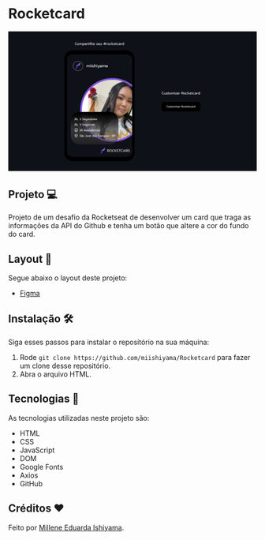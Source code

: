 # Rocketcard
![preview](./preview/Rocketcard.png)

## Projeto 💻
Projeto de um desafio da Rocketseat de desenvolver um card que traga as informações da API do Github e tenha um botão que altere a cor do fundo do card.

## Layout 🔖
Segue abaixo o layout deste projeto:
- [Figma]()

## Instalação 🛠
Siga esses passos para instalar o repositório na sua máquina:
1. Rode `git clone https://github.com/miishiyama/Rocketcard` para fazer um clone desse repositório.
2. Abra o arquivo HTML.

## Tecnologias 🚀
As tecnologias utilizadas neste projeto são:
- HTML
- CSS
- JavaScript
- DOM
- Google Fonts
- Axios
- GitHub

## Créditos ❤️
Feito por [Millene Eduarda Ishiyama](https://github.com/miishiyama/).

